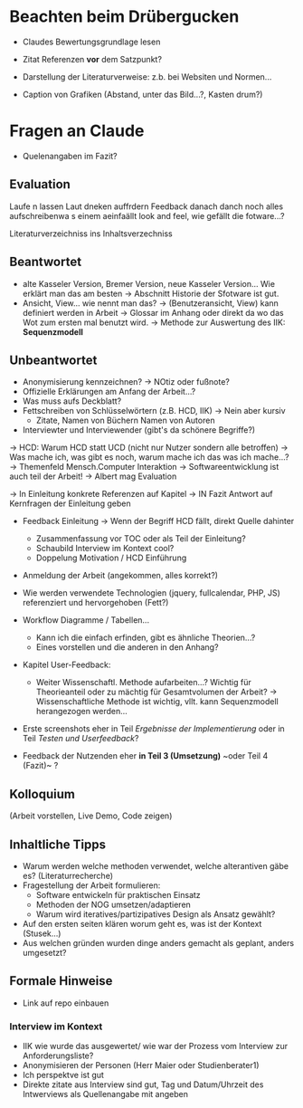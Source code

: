 # Beachten beim Drübergucken

- Claudes Bewertungsgrundlage lesen

- Zitat Referenzen **vor** dem Satzpunkt?
- Darstellung der Literaturverweise: z.b. bei Websiten und Normen...
- Caption von Grafiken (Abstand, unter das Bild...?, Kasten drum?)




# Fragen an Claude

- Quelenangaben im Fazit?

## Evaluation

Laufe n lassen
Laut dneken auffrdern
Feedback danach
danch noch alles aufschreibenwa s einem aeinfaällt
look and feel, wie gefällt die fotware...?

Literaturverzeichniss ins Inhaltsverzechniss

## Beantwortet
- alte Kasseler Version, Bremer Version, neue Kasseler Version... Wie erklärt man das am besten
 -> Abschnitt Historie der Sfotware ist gut.
- Ansicht, View... wie nennt man das?
    -> (Benutzeransicht, View) kann definiert werden in Arbeit
    -> Glossar im Anhang oder direkt da wo das Wot zum ersten mal benutzt wird.
-> Methode zur Auswertung des IIK: **Sequenzmodell**

## Unbeantwortet
- Anonymisierung kennzeichnen?
-> NOtiz oder fußnote?
- Offizielle Erklärungen am Anfang der Arbeit...?
- Was muss aufs Deckblatt?
- Fettschreiben von Schlüsselwörtern (z.B. HCD, IIK)
-> Nein aber kursiv
    - Zitate, Namen von Büchern Namen von Autoren
- Interviewter und Interviewender (gibt's da schönere Begriffe?)

-> HCD: Warum HCD statt UCD (nicht nur Nutzer sondern alle betroffen)
-> Was mache ich, was gibt es noch, warum mache ich das was ich mache...?
-> Themenfeld Mensch.Computer Interaktion
-> Softwareentwicklung ist auch teil der Arbeit!
-> Albert mag Evaluation

-> In Einleitung konkrete Referenzen auf Kapitel
-> IN Fazit Antwort auf Kernfragen der Einleitung geben

- Feedback Einleitung
-> Wenn der Begriff HCD fällt, direkt Quelle dahinter
    - Zusammenfassung vor TOC oder als Teil der Einleitung?
    - Schaubild Interview im Kontext cool?
    - Doppelung Motivation / HCD Einführung

- Anmeldung der Arbeit (angekommen, alles korrekt?)
- Wie werden verwendete Technologien (jquery, fullcalendar, PHP, JS) referenziert und hervorgehoben (Fett?)

- Workflow Diagramme / Tabellen... 
    - Kann ich die einfach erfinden, gibt es ähnliche Theorien...?
    - Eines vorstellen und die anderen in den Anhang?

- Kapitel User-Feedback:
    - Weiter Wissenschaftl. Methode aufarbeiten...? Wichtig für Theorieanteil oder zu mächtig für Gesamtvolumen der Arbeit?
    -> Wissenschaftliche Methode ist wichtig, vllt. kann Sequenzmodell herangezogen werden...
- Erste screenshots  eher in Teil *Ergebnisse der Implementierung* oder in Teil *Testen und Userfeedback*?
- Feedback der Nutzenden eher **in Teil 3 (Umsetzung)** ~oder Teil 4 (Fazit)~ ?




## Kolloquium
(Arbeit vorstellen, Live Demo, Code zeigen)


## Inhaltliche Tipps
- Warum werden welche methoden verwendet, welche alterantiven gäbe es? (Literaturrecherche)
- Fragestellung der Arbeit formulieren:
    - Software entwickeln für praktischen Einsatz
    - Methoden der NOG umsetzen/adaptieren
    - Warum wird iteratives/partizipatives Design als Ansatz gewählt?
- Auf den ersten seiten klären worum geht es, was ist der Kontext (Stusek...)
- Aus welchen gründen wurden dinge anders gemacht als geplant, anders umgesetzt?
    
    
## Formale Hinweise
- Link auf repo einbauen


### Interview im Kontext
- IIK wie wurde das ausgewertet/ wie war der Prozess vom Interview zur Anforderungsliste?
- Anonymisieren der Personen (Herr Maier oder Studienberater1)
- Ich perspektve ist gut
- Direkte zitate aus Interview sind gut, Tag und Datum/Uhrzeit des Intwerviews als Quellenangabe mit angeben

